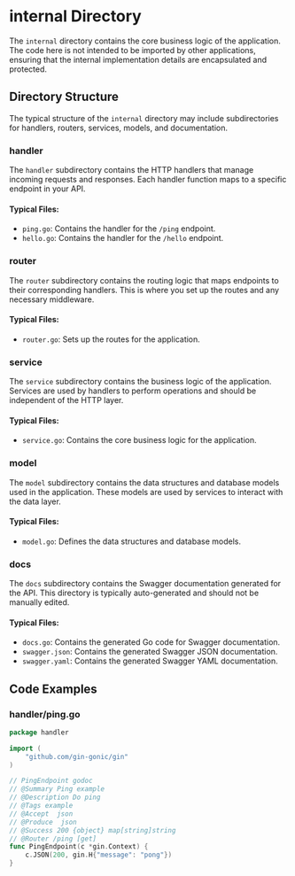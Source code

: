 # internal Directory

The `internal` directory contains the core business logic of the application. The code here is not intended to be imported by other applications, ensuring that the internal implementation details are encapsulated and protected.

## Directory Structure

The typical structure of the `internal` directory may include subdirectories for handlers, routers, services, models, and documentation.

### handler

The `handler` subdirectory contains the HTTP handlers that manage incoming requests and responses. Each handler function maps to a specific endpoint in your API.

#### Typical Files:

- `ping.go`: Contains the handler for the `/ping` endpoint.
- `hello.go`: Contains the handler for the `/hello` endpoint.

### router

The `router` subdirectory contains the routing logic that maps endpoints to their corresponding handlers. This is where you set up the routes and any necessary middleware.

#### Typical Files:

- `router.go`: Sets up the routes for the application.

### service

The `service` subdirectory contains the business logic of the application. Services are used by handlers to perform operations and should be independent of the HTTP layer.

#### Typical Files:

- `service.go`: Contains the core business logic for the application.

### model

The `model` subdirectory contains the data structures and database models used in the application. These models are used by services to interact with the data layer.

#### Typical Files:

- `model.go`: Defines the data structures and database models.

### docs

The `docs` subdirectory contains the Swagger documentation generated for the API. This directory is typically auto-generated and should not be manually edited.

#### Typical Files:

- `docs.go`: Contains the generated Go code for Swagger documentation.
- `swagger.json`: Contains the generated Swagger JSON documentation.
- `swagger.yaml`: Contains the generated Swagger YAML documentation.

## Code Examples

### handler/ping.go

```go
package handler

import (
    "github.com/gin-gonic/gin"
)

// PingEndpoint godoc
// @Summary Ping example
// @Description Do ping
// @Tags example
// @Accept  json
// @Produce  json
// @Success 200 {object} map[string]string
// @Router /ping [get]
func PingEndpoint(c *gin.Context) {
    c.JSON(200, gin.H{"message": "pong"})
}